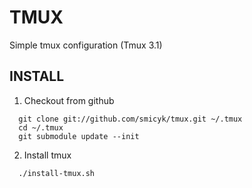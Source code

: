 # TMUX
Simple tmux configuration (Tmux 3.1)

## INSTALL

1. Checkout from github

 ```
   git clone git://github.com/smicyk/tmux.git ~/.tmux
   cd ~/.tmux
   git submodule update --init
 ```

2. Install tmux

 ```
   ./install-tmux.sh
 ```
